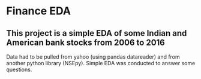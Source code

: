 # Finance EDA

## This project is a simple EDA of some Indian and American bank stocks from 2006 to 2016

Data had to be pulled from yahoo (using pandas datareader) and from another python library (NSEpy). Simple EDA was conducted to answer some questions.
